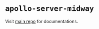 # `apollo-server-midway`

Visit [main repo](https://github.com/linbudu599/apollo-server-midway) for documentations.
